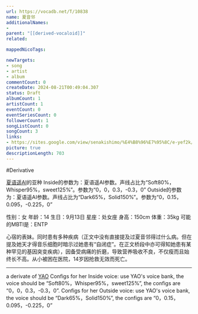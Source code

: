 ```yaml
---
url: https://vocadb.net/T/10838
name: 夏音邻
additionalNames: 
- 
parent: "[[derived-vocaloid]]"
related:

mappedNicoTags:

newTargets:
- song
- artist
- album
commentCount: 0
createDate: 2024-08-21T00:49:04.307
status: Draft
albumCount: 1
artistCount: 1
eventCount: 0
eventSeriesCount: 0
followerCount: 1
songListCount: 0
songCount: 3
links: 
- https://sites.google.com/view/senakishimo/%E4%B8%96%E7%95%8C/e-yef2k/%E5%A4%8F%E9%9F%B3%E9%82%BB
picture: true
descriptionLength: 703
---
```


#Derivative

[夏语遥AI](https://vocadb.net/Ar/113812)的亚种
Inside的参数为：夏语遥AI参数。声线占比为“Soft80%，Whisper95%，sweet125%”。参数为“0，0，0.3，-0.3，0”
Outside的参数为：夏语遥AI参数。声线占比为“Dark65%，Solid150%”。参数为“0，0.15，0.095，-0.225，0”

性别：女
年龄：14
生日：9月13日
星座：处女座
身高：150cm
体重：35kg
可能的MBTI是：ENTP

心宿的表妹。同时患有多种疾病（正文中没有直接提及过夏音邻得过什么病。但在提及她天才得音乐细胞时暗示过她患有“自闭症”。在正文桥段中亦可得知她患有某种罕见的基因突变疾病），因备受病痛的折磨，导致营养吸收不良，不仅瘦而且始终长不高。从小被困在医院，14岁因抢救无效而死亡。

---

a derivate of [YAO](https://vocadb.net/Ar/113812)
Configs for her Inside voice: use YAO's voice bank, the voice should be “Soft80%，Whisper95%，sweet125%”, the configs are “0，0，0.3，-0.3，0”.
Configs for her Outside voice: use YAO's voice bank, the voice should be “Dark65%，Solid150%”, the configs are “0，0.15，0.095，-0.225，0”